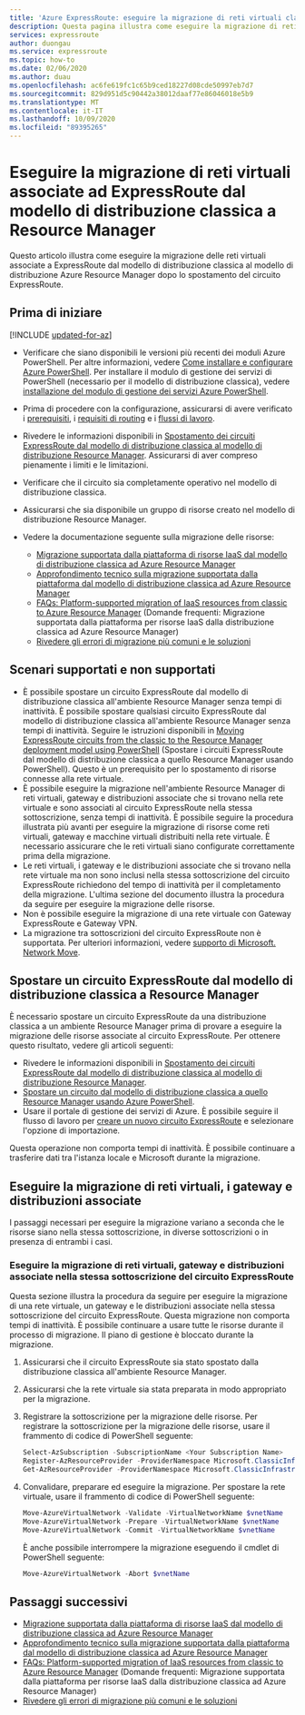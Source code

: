 ```yaml
---
title: 'Azure ExpressRoute: eseguire la migrazione di reti virtuali classiche a Gestione risorse'
description: Questa pagina illustra come eseguire la migrazione di reti virtuali associate ad ExpressRoute in Resource Manager dopo lo spostamento del circuito.
services: expressroute
author: duongau
ms.service: expressroute
ms.topic: how-to
ms.date: 02/06/2020
ms.author: duau
ms.openlocfilehash: ac6fe619fc1c65b9ced18227d08cde50997eb7d7
ms.sourcegitcommit: 829d951d5c90442a38012daaf77e86046018e5b9
ms.translationtype: MT
ms.contentlocale: it-IT
ms.lasthandoff: 10/09/2020
ms.locfileid: "89395265"
---
```

# <a name="migrate-expressroute-associated-virtual-networks-from-classic-to-resource-manager"></a>Eseguire la migrazione di reti virtuali associate ad ExpressRoute dal modello di distribuzione classica a Resource Manager

Questo articolo illustra come eseguire la migrazione delle reti virtuali associate a ExpressRoute dal modello di distribuzione classica al modello di distribuzione Azure Resource Manager dopo lo spostamento del circuito ExpressRoute. 

## <a name="before-you-begin"></a>Prima di iniziare

[!INCLUDE [updated-for-az](../../includes/updated-for-az.md)]

* Verificare che siano disponibili le versioni più recenti dei moduli Azure PowerShell. Per altre informazioni, vedere [Come installare e configurare Azure PowerShell](/powershell/azure/). Per installare il modulo di gestione dei servizi di PowerShell (necessario per il modello di distribuzione classica), vedere [installazione del modulo di gestione dei servizi Azure PowerShell](/powershell/azure/servicemanagement/install-azure-ps).
* Prima di procedere con la configurazione, assicurarsi di avere verificato i [prerequisiti](expressroute-prerequisites.md), i [requisiti di routing](expressroute-routing.md) e i [flussi di lavoro](expressroute-workflows.md).
* Rivedere le informazioni disponibili in [Spostamento dei circuiti ExpressRoute dal modello di distribuzione classica al modello di distribuzione Resource Manager](expressroute-move.md). Assicurarsi di aver compreso pienamente i limiti e le limitazioni.
* Verificare che il circuito sia completamente operativo nel modello di distribuzione classica.
* Assicurarsi che sia disponibile un gruppo di risorse creato nel modello di distribuzione Resource Manager.
* Vedere la documentazione seguente sulla migrazione delle risorse:

    * [Migrazione supportata dalla piattaforma di risorse IaaS dal modello di distribuzione classica ad Azure Resource Manager](../virtual-machines/windows/migration-classic-resource-manager-overview.md)
    * [Approfondimento tecnico sulla migrazione supportata dalla piattaforma dal modello di distribuzione classica ad Azure Resource Manager](../virtual-machines/migration-classic-resource-manager-deep-dive.md)
    * [FAQs: Platform-supported migration of IaaS resources from classic to Azure Resource Manager](../virtual-machines/migration-classic-resource-manager-faq.md) (Domande frequenti: Migrazione supportata dalla piattaforma per risorse IaaS dalla distribuzione classica ad Azure Resource Manager)
    * [Rivedere gli errori di migrazione più comuni e le soluzioni](../virtual-machines/windows/migration-classic-resource-manager-errors.md?toc=%2fazure%2fvirtual-machines%2fwindows%2ftoc.json)

## <a name="supported-and-unsupported-scenarios"></a>Scenari supportati e non supportati

* È possibile spostare un circuito ExpressRoute dal modello di distribuzione classica all'ambiente Resource Manager senza tempi di inattività. È possibile spostare qualsiasi circuito ExpressRoute dal modello di distribuzione classica all'ambiente Resource Manager senza tempi di inattività. Seguire le istruzioni disponibili in [Moving ExpressRoute circuits from the classic to the Resource Manager deployment model using PowerShell](expressroute-howto-move-arm.md) (Spostare i circuiti ExpressRoute dal modello di distribuzione classica a quello Resource Manager usando PowerShell). Questo è un prerequisito per lo spostamento di risorse connesse alla rete virtuale.
* È possibile eseguire la migrazione nell'ambiente Resource Manager di reti virtuali, gateway e distribuzioni associate che si trovano nella rete virtuale e sono associati al circuito ExpressRoute nella stessa sottoscrizione, senza tempi di inattività. È possibile seguire la procedura illustrata più avanti per eseguire la migrazione di risorse come reti virtuali, gateway e macchine virtuali distribuiti nella rete virtuale. È necessario assicurare che le reti virtuali siano configurate correttamente prima della migrazione. 
* Le reti virtuali, i gateway e le distribuzioni associate che si trovano nella rete virtuale ma non sono inclusi nella stessa sottoscrizione del circuito ExpressRoute richiedono del tempo di inattività per il completamento della migrazione. L'ultima sezione del documento illustra la procedura da seguire per eseguire la migrazione delle risorse.
* Non è possibile eseguire la migrazione di una rete virtuale con Gateway ExpressRoute e Gateway VPN.
* La migrazione tra sottoscrizioni del circuito ExpressRoute non è supportata. Per ulteriori informazioni, vedere [supporto di Microsoft. Network Move](../azure-resource-manager/management/move-support-resources.md#microsoftnetwork).

## <a name="move-an-expressroute-circuit-from-classic-to-resource-manager"></a>Spostare un circuito ExpressRoute dal modello di distribuzione classica a Resource Manager
È necessario spostare un circuito ExpressRoute da una distribuzione classica a un ambiente Resource Manager prima di provare a eseguire la migrazione delle risorse associate al circuito ExpressRoute. Per ottenere questo risultato, vedere gli articoli seguenti:

* Rivedere le informazioni disponibili in [Spostamento dei circuiti ExpressRoute dal modello di distribuzione classica al modello di distribuzione Resource Manager](expressroute-move.md).
* [Spostare un circuito dal modello di distribuzione classica a quello Resource Manager usando Azure PowerShell](expressroute-howto-move-arm.md).
* Usare il portale di gestione dei servizi di Azure. È possibile seguire il flusso di lavoro per [creare un nuovo circuito ExpressRoute](expressroute-howto-circuit-portal-resource-manager.md) e selezionare l'opzione di importazione. 

Questa operazione non comporta tempi di inattività. È possibile continuare a trasferire dati tra l'istanza locale e Microsoft durante la migrazione.

## <a name="migrate-virtual-networks-gateways-and-associated-deployments"></a>Eseguire la migrazione di reti virtuali, i gateway e distribuzioni associate

I passaggi necessari per eseguire la migrazione variano a seconda che le risorse siano nella stessa sottoscrizione, in diverse sottoscrizioni o in presenza di entrambi i casi.

### <a name="migrate-virtual-networks-gateways-and-associated-deployments-in-the-same-subscription-as-the-expressroute-circuit"></a>Eseguire la migrazione di reti virtuali, gateway e distribuzioni associate nella stessa sottoscrizione del circuito ExpressRoute
Questa sezione illustra la procedura da seguire per eseguire la migrazione di una rete virtuale, un gateway e le distribuzioni associate nella stessa sottoscrizione del circuito ExpressRoute. Questa migrazione non comporta tempi di inattività. È possibile continuare a usare tutte le risorse durante il processo di migrazione. Il piano di gestione è bloccato durante la migrazione. 

1. Assicurarsi che il circuito ExpressRoute sia stato spostato dalla distribuzione classica all'ambiente Resource Manager.
2. Assicurarsi che la rete virtuale sia stata preparata in modo appropriato per la migrazione.
3. Registrare la sottoscrizione per la migrazione delle risorse. Per registrare la sottoscrizione per la migrazione delle risorse, usare il frammento di codice di PowerShell seguente:

   ```powershell 
   Select-AzSubscription -SubscriptionName <Your Subscription Name>
   Register-AzResourceProvider -ProviderNamespace Microsoft.ClassicInfrastructureMigrate
   Get-AzResourceProvider -ProviderNamespace Microsoft.ClassicInfrastructureMigrate
   ```
4. Convalidare, preparare ed eseguire la migrazione. Per spostare la rete virtuale, usare il frammento di codice di PowerShell seguente:

   ```powershell
   Move-AzureVirtualNetwork -Validate -VirtualNetworkName $vnetName
   Move-AzureVirtualNetwork -Prepare -VirtualNetworkName $vnetName
   Move-AzureVirtualNetwork -Commit -VirtualNetworkName $vnetName
   ```

   È anche possibile interrompere la migrazione eseguendo il cmdlet di PowerShell seguente:

   ```powershell
   Move-AzureVirtualNetwork -Abort $vnetName
   ```

## <a name="next-steps"></a>Passaggi successivi
* [Migrazione supportata dalla piattaforma di risorse IaaS dal modello di distribuzione classica ad Azure Resource Manager](../virtual-machines/windows/migration-classic-resource-manager-overview.md)
* [Approfondimento tecnico sulla migrazione supportata dalla piattaforma dal modello di distribuzione classica ad Azure Resource Manager](../virtual-machines/migration-classic-resource-manager-deep-dive.md)
* [FAQs: Platform-supported migration of IaaS resources from classic to Azure Resource Manager](../virtual-machines/migration-classic-resource-manager-faq.md) (Domande frequenti: Migrazione supportata dalla piattaforma per risorse IaaS dalla distribuzione classica ad Azure Resource Manager)
* [Rivedere gli errori di migrazione più comuni e le soluzioni](../virtual-machines/windows/migration-classic-resource-manager-errors.md?toc=%2fazure%2fvirtual-machines%2fwindows%2ftoc.json)
